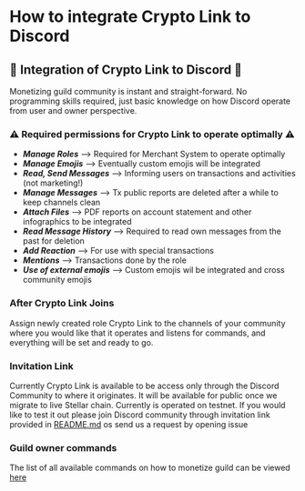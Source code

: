 # How to integrate Crypto Link to Discord

## :hammer: Integration of Crypto Link to Discord :hammer: 
Monetizing guild community is instant and straight-forward. No programming skills required, just basic knowledge on how
Discord operate from user and owner perspective. 

### :warning: Required permissions for Crypto Link to operate optimally :warning:

* ***Manage Roles*** --> Required for Merchant System to operate optimally
* ***Manage Emojis*** --> Eventually custom emojis will be integrated
* ***Read, Send Messages*** --> Informing users on transactions and activities (not marketing!)
* ***Manage Messages*** --> Tx public reports are deleted after a while to keep channels clean
* ***Attach Files*** --> PDF reports on account statement and other infographics to be integrated
* ***Read Message History*** --> Required to read own  messages from the past for deletion 
* ***Add Reaction*** --> For use with special transactions 
* ***Mentions*** --> Transactions done by the role 
* ***Use of external emojis*** --> Custom emojis wil be integrated and cross community emojis

### After Crypto Link Joins 
Assign newly created role Crypto Link to the channels of your community where you would like that it operates and 
listens for commands, and everything will be set and ready to go.

### Invitation Link
Currently Crypto Link is available to be access only through the Discord Community to where it originates. It will
be available for public once we migrate to live Stellar chain. Currently is operated on testnet. If you would like
to test it out please join Discord community through invitation link provided in [README.md](README.md) os send us
a request by opening issue

### Guild owner commands
The list of all available commands on how to monetize guild can be viewed [here](GUILDOWNERS.md)

